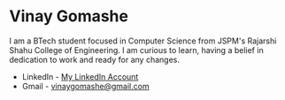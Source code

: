 # Vinay Gomashe
I am a BTech student focused in Computer Science from JSPM's Rajarshi Shahu College of Engineering.
I am curious to learn, having a belief in dedication to work and ready for any changes.
- LinkedIn - [My LinkedIn Account](https://www.linkedin.com/in/vinay-gomashe-77283b1a9)
- Gmail - vinaygomashe@gmail.com
